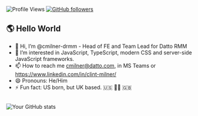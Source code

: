 ![Profile Views](https://komarev.com/ghpvc/?username=cmilner-drmm&color=brightgreen)
[![GitHub followers](https://img.shields.io/github/followers/cmilner-drmm.svg?style=social&label=Follow)](https://github.com/cmilner-drmm?tab=followers)

## 🌎 Hello World
- 👋 Hi, I’m @cmilner-drmm - Head of FE and Team Lead for Datto RMM
- 👀 I’m interested in JavaScript, TypeScript, modern CSS and server-side JavaScript frameworks.
- 📫 How to reach me cmilner@datto.com, in MS Teams or https://www.linkedin.com/in/clint-milner/
- 😄 Pronouns: He/Him
- ⚡ Fun fact: US born, but UK based. 🇺🇸 🤝🏼 🇬🇧

##
![Your GitHub stats](https://github-readme-stats.vercel.app/api?username=cmilner-drmm&show_icons=true&theme=radical)
<!--- ![Top Langs](https://github-readme-stats.vercel.app/api/top-langs/?username=cmilner-drmm&layout=compact&theme=radical) --->
<!--- ![Contribution Graph](https://activity-graph.herokuapp.com/graph?username=cmilner-drmm&theme=radical) --->


<!---
cmilner-drmm/cmilner-drmm is a ✨ special ✨ repository because its `README.md` (this file) appears on your GitHub profile.
You can click the Preview link to take a look at your changes.
--->
